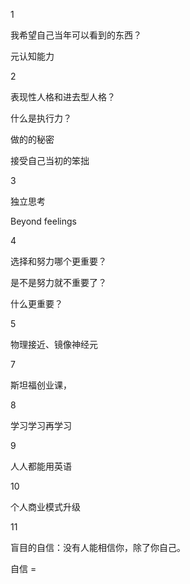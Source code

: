1

我希望自己当年可以看到的东西？

元认知能力

2



表现性人格和进去型人格？ 

什么是执行力？

做的的秘密

接受自己当初的笨拙

3

独立思考

Beyond feelings 

4

选择和努力哪个更重要？

是不是努力就不重要了？

什么更重要？

5

物理接近、镜像神经元



7

斯坦福创业课，

8

学习学习再学习

9

人人都能用英语

10

个人商业模式升级

11

盲目的自信：没有人能相信你，除了你自己。

自信 = 